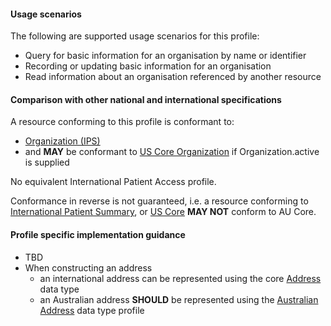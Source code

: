 #### Usage scenarios

The following are supported usage scenarios for this profile:

- Query for basic information for an organisation by name or identifier
- Recording or updating basic information for an organisation 
- Read information about an organisation referenced by another resource


#### Comparison with other national and international specifications

A resource conforming to this profile is conformant to:
- [Organization (IPS)](http://build.fhir.org/ig/HL7/fhir-ips/StructureDefinition/Organization-uv-ips)
- and **MAY** be conformant to [US Core Organization](http://hl7.org/fhir/us/core/StructureDefinition/us-core-organization) if Organization.active is supplied

No equivalent International Patient Access profile.

Conformance in reverse is not guaranteed, i.e. a resource conforming to [International Patient Summary](http://build.fhir.org/ig/HL7/fhir-ips), or [US Core](http://hl7.org/fhir/us/core) **MAY NOT** conform to AU Core.


#### Profile specific implementation guidance
- TBD
- When constructing an address
  - an international address can be represented using the core [Address](http://hl7.org/fhir/R4/datatypes.html#Address) data type
  - an Australian address **SHOULD** be represented using the [Australian Address](http://build.fhir.org/ig/hl7au/au-fhir-base/StructureDefinition-au-address.html) data type profile
